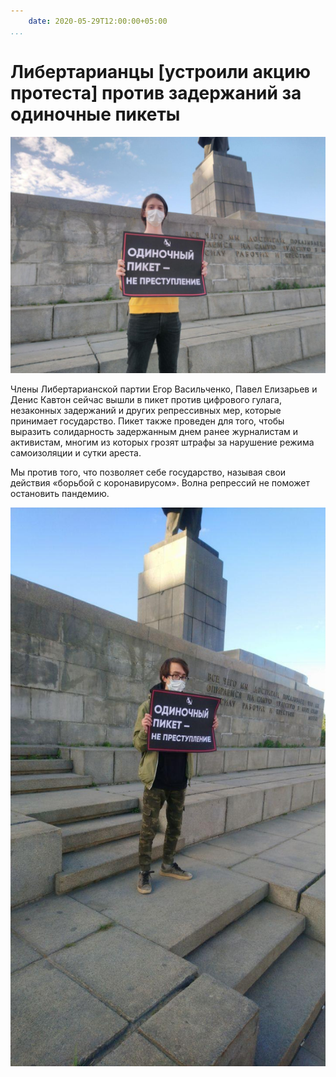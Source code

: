 ```yaml
---
    date: 2020-05-29T12:00:00+05:00
...
```

# Либертарианцы [устроили акцию протеста] против задержаний за одиночные пикеты

![Либертарианец с плакатом "Одиночный пикет — не преступление"](01.jpg)

Члены Либертарианской партии Егор Васильченко, Павел Елизарьев и Денис Кавтон сейчас вышли в пикет против цифрового гулага, незаконных задержаний и других репрессивных мер, которые принимает государство. Пикет также проведен для того, чтобы выразить солидарность задержанным днем ранее журналистам и активистам, многим из которых грозят штрафы за нарушение режима самоизоляции и сутки ареста.

Мы против того, что позволяет себе государство, называя свои действия «борьбой с коронавирусом». Волна репрессий не поможет остановить пандемию.

![Другой либертарианец с плакатом "Одиночный пикет — не преступление"](02.jpg)
